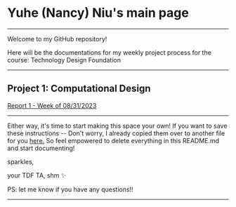 # Yuhe (Nancy) Niu's main page
---

Welcome to my GitHub repository! 

Here will be the documentations for my weekly project process for the course: Technology Design Foundation 

---
## Project 1: Computational Design ##

[Report 1 - Week of 08/31/2023](weekly-reports/2023_08_31report.md)

---

Either way, it's time to start making this space your own! If you want to save these instructions -- Don't worry, I already copied them over to another file for you [here.](welcomeREADME.md) So feel empowered to delete everything in this README.md and start documenting! 

sparkles,

your TDF TA, shm :sparkles:

PS: let me know if you have any questions!!

--- 
